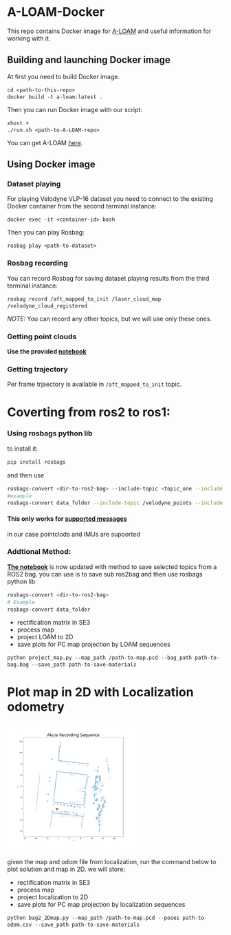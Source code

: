 # A-LOAM-Docker
This repo contains Docker image for [A-LOAM](https://github.com/HKUST-Aerial-Robotics/A-LOAM) and useful information for working with it.

## Building and launching Docker image
At first you need to build Docker image.
```
cd <path-to-this-repo>
docker build -t a-loam:latest .
```
Then you can run Docker image with our script:
```
xhost +
./run.sh <path-to-A-LOAM-repo>
```
You can get A-LOAM [here](https://github.com/HKUST-Aerial-Robotics/A-LOAM).

## Using Docker image
### Dataset playing
For playing Velodyne VLP-16 dataset you need to connect to the existing Docker container from the second terminal instance:
```
docker exec -it <container-id> bash
```
Then you can play Rosbag:
```
rosbag play <path-to-dataset>
```
### Rosbag recording
You can record Rosbag for saving dataset playing results from the third terminal instance:
```
rosbag record /aft_mapped_to_init /laser_cloud_map /velodyne_cloud_registered
```
*NOTE:* You can record any other topics, but we will use only these ones.
### Getting point clouds
**Use the provided [notebook](bag2pcd.ipynb)**

### Getting trajectory
Per frame trjaectory is available in `/aft_mapped_to_init` topic.

# Coverting from ros2 to ros1:
### Using rosbags python lib
to install it: 
```bash
pip install rosbags
```
and then use 
```bash
rosbags-convert <dir-to-ros2-bag> --include-topic <topic_one --include-topic <topic_two> 
#example 
rosbags-convert data_folder --include-topic /velodyne_points --include-topic /imu
```
#### This only works for [supported messages](https://ternaris.gitlab.io/rosbags/topics/typesys.html#included-message-types)
in our case pointclods and IMUs are supoorted

### Addtional Method:  
**[The notebook](bag2pcd.ipynb)** is now updated with method to save selected topics from a ROS2 bag. 
you can use is to save sub ros2bag and then use rosbags python lib 
```bash 
rosbags-convert <dir-to-ros2-bag>
# Example
rosbags-convert data_folder 
``` 

- rectification matrix in SE3
- process map 
- project LOAM to 2D
- save plots for PC map projection by LOAM sequences
```
python project_map.py --map_path /path-to-map.pcd --bag_path path-to-bag.bag --save_path path-to-save-materials
```


# Plot map in 2D with Localization odometry
<img src="figure/0000.png"  width="300" height="300">


given the map and odom file from localization, run the command below to plot solution and map in 2D. we will store:

- rectification matrix in SE3
- process map 
- project localization to 2D
- save plots for PC map projection by localization sequences
```
python bag2_2Dmap.py --map_path /path-to-map.pcd --poses path-to-odom.csv --save_path path-to-save-materials
```
